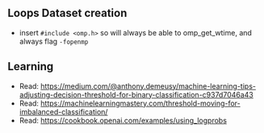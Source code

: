 ## Loops Dataset creation
* insert `#include <omp.h>` so will always be able to omp_get_wtime, and always flag `-fopenmp`

## Learning
* Read: https://medium.com/@anthony.demeusy/machine-learning-tips-adjusting-decision-threshold-for-binary-classification-c937d7046a43
* Read: https://machinelearningmastery.com/threshold-moving-for-imbalanced-classification/
* Read: https://cookbook.openai.com/examples/using_logprobs